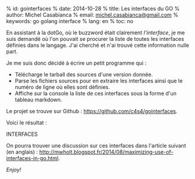 % id:       gointerfaces
% date:     2014-10-28
% title:    Les interfaces du GO
% author:   Michel Casabianca
% email:    michel.casabianca@gmail.com
% keywords: go golang interface
% lang:     en
% toc:      no

En assistant à la dotGo, où le buzzword était clairement *l'interface*, je me suis demandé où l'on pouvait se procurer la liste de toutes les interfaces définies dans le langage. J'ai cherché et n'ai trouvé cette information nulle part.

Je me suis donc décidé à écrire un petit programme qui :

- Télécharge le tarball des sources d'une version donnée.
- Parse les fichiers sources pour en extraire les interfaces ainsi que le numéro de ligne où elles sont définies.
- Affiche sur la console la liste de ces interfaces sous la forme d'un tableau markdown.

Le projet se trouve sur Github : <https://github.com/c4s4/gointerfaces>.

Voici le résultat :

INTERFACES

On pourra trouver une discussion sur ces interfaces dans l'article suivant (en anglais) : <http://mwholt.blogspot.fr/2014/08/maximizing-use-of-interfaces-in-go.html>.

*Enjoy!*
